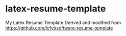 # latex-resume-template
My Latex Resume Template
Derived and modified from https://github.com/lcfyi/software-resume-template
